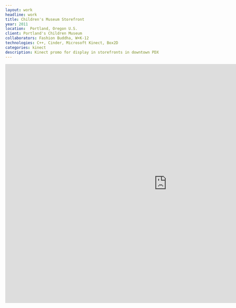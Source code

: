 ```yaml
---
layout: work
headline: work
title: Children's Museum Storefront
year: 2011
location:  Portland, Oregon U.S.
client: Portland's Children Museum
collaborators: Fashion Buddha, W+K-12
technologies: C++, Cinder, Microsoft Kinect, Box2D
categories: kinect
description: Kinect promo for display in storefronts in downtown PDX
---
```


<iframe src="https://player.vimeo.com/video/33006869" width="1024" height="756" frameborder="0" webkitallowfullscreen mozallowfullscreen allowfullscreen></iframe>
